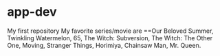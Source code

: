 # app-dev
My first repository
My favorite series/movie are ==Our Beloved Summer, Twinkling Watermelon, 65, The Witch: Subversion, The Witch: The Other One, Moving, Stranger Things, Horimiya, Chainsaw Man, Mr. Queen.
